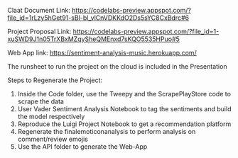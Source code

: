 Claat Document Link: https://codelabs-preview.appspot.com/?file_id=1rLzy5hGet91-sBI-bl_vlCnVDKKdO2Ds5sYC8CxBdrc#6

Project Proposal Link: https://codelabs-preview.appspot.com/?file_id=1-xuSWD9J1n05TrXBxMZqySheQMEnxd7sKQO5535HPuo#5

Web App link: https://sentiment-analysis-music.herokuapp.com/

The runsheet to run the project on the cloud is included in the Presentation

Steps to Regenerate the Project:
1. Inside the Code folder, use the Tweepy and the ScrapePlayStore code to scrape the data
2. User Vader Sentiment Analysis Notebook to tag the sentiments and build the model respectively
3. Reproduce the Luigi Project Notebook to get a recommendation platform
4. Regenerate the finalemoticonanalysis to perform analysis on comment/review emojis
5. Use the API folder to generate the Web-App
